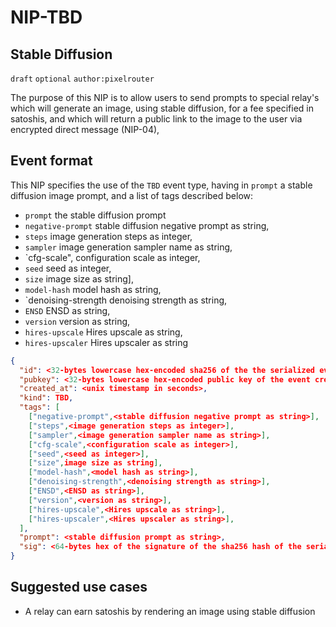 NIP-TBD
======

Stable Diffusion 
-------------

`draft` `optional` `author:pixelrouter`

The purpose of this NIP is to allow users to send prompts to special relay's which will generate an image, using stable diffusion, for a fee specified in satoshis, and which will return a public link to the image to the user via encrypted direct message (NIP-04),


## Event format
This NIP specifies the use of the `TBD` event type, having in `prompt` a stable diffusion image prompt, and a list of tags described below:

* `prompt` the stable diffusion prompt
* `negative-prompt` stable diffusion negative prompt as string,
* `steps` image generation steps as integer,
* `sampler` image generation sampler name as string,
* `cfg-scale", configuration scale as integer,
* `seed` seed as integer,
* `size` image size as string],
* `model-hash` model hash as string,
* `denoising-strength denoising strength as string,
* `ENSD` ENSD as string,
* `version` version as string,
* `hires-upscale` Hires upscale as string,
* `hires-upscaler` Hires upscaler as string

```json
{
  "id": <32-bytes lowercase hex-encoded sha256 of the the serialized event data>,
  "pubkey": <32-bytes lowercase hex-encoded public key of the event creator>,
  "created_at": <unix timestamp in seconds>,
  "kind": TBD,
  "tags": [
	["negative-prompt",<stable diffusion negative prompt as string>],
	["steps",<image generation steps as integer>],
	["sampler",<image generation sampler name as string>],
	["cfg-scale",<configuration scale as integer>],
	["seed",<seed as integer>],
	["size",image size as string],
	["model-hash",<model hash as string>],
	["denoising-strength",<denoising strength as string>],
	["ENSD",<ENSD as string>],
	["version",<version as string>],
	["hires-upscale",<Hires upscale as string>],
	["hires-upscaler",<Hires upscaler as string>],
  ],
  "prompt": <stable diffusion prompt as string>,
  "sig": <64-bytes hex of the signature of the sha256 hash of the serialized event data, which is the same as the "id" field>
}
```

## Suggested use cases

* A relay can earn satoshis by rendering an image using stable diffusion